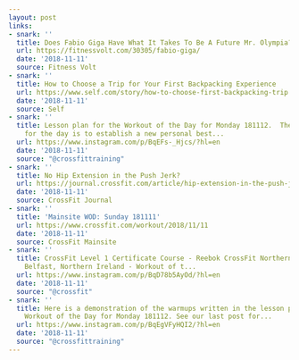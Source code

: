 ```yaml
---
layout: post
links:
- snark: ''
  title: Does Fabio Giga Have What It Takes To Be A Future Mr. Olympia?
  url: https://fitnessvolt.com/30305/fabio-giga/
  date: '2018-11-11'
  source: Fitness Volt
- snark: ''
  title: How to Choose a Trip for Your First Backpacking Experience
  url: https://www.self.com/story/how-to-choose-first-backpacking-trip
  date: '2018-11-11'
  source: Self
- snark: ''
  title: Lesson plan for the Workout of the Day for Monday 181112.  The primary goal
    for the day is to establish a new personal best...
  url: https://www.instagram.com/p/BqEFs-_Hjcs/?hl=en
  date: '2018-11-11'
  source: "@crossfittraining"
- snark: ''
  title: No Hip Extension in the Push Jerk?
  url: https://journal.crossfit.com/article/hip-extension-in-the-push-jerk
  date: '2018-11-11'
  source: CrossFit Journal
- snark: ''
  title: 'Mainsite WOD: Sunday 181111'
  url: https://www.crossfit.com/workout/2018/11/11
  date: '2018-11-11'
  source: CrossFit Mainsite
- snark: ''
  title: CrossFit Level 1 Certificate Course - Reebok CrossFit Northern Ireland (@rcfni),
    Belfast, Northern Ireland - Workout of t...
  url: https://www.instagram.com/p/BqD78b5AyOd/?hl=en
  date: '2018-11-11'
  source: "@crossfit"
- snark: ''
  title: Here is a demonstration of the warmups written in the lesson plan for the
    Workout of the Day for Monday 181112. See our last post for...
  url: https://www.instagram.com/p/BqEgVFyHQI2/?hl=en
  date: '2018-11-11'
  source: "@crossfittraining"
---
```

